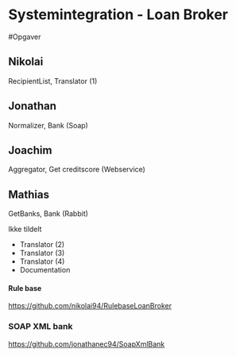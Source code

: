 # Systemintegration - Loan Broker

#Opgaver
## Nikolai
RecipientList,
Translator (1)
## Jonathan
Normalizer,
Bank (Soap)
## Joachim
Aggregator,
Get creditscore (Webservice)
## Mathias
GetBanks,
Bank (Rabbit)


Ikke tildelt
- Translator (2)
- Translator (3)
- Translator (4)  
- Documentation

#### Rule base
https://github.com/nikolai94/RulebaseLoanBroker


### SOAP XML bank
https://github.com/jonathanec94/SoapXmlBank
